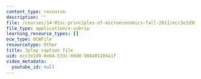 ```yaml
---
content_type: resource
description: ''
file: /courses/14-01sc-principles-of-microeconomics-fall-2011/ecc3e1d90e64533c89d0988401204a1f_jDnoR7IF_eY.vtt
file_type: application/x-subrip
learning_resource_types: []
ocw_type: OCWFile
resourcetype: Other
title: 3play caption file
uid: ecc3e1d9-0e64-533c-89d0-988401204a1f
video_metadata:
  youtube_id: null
---
```

